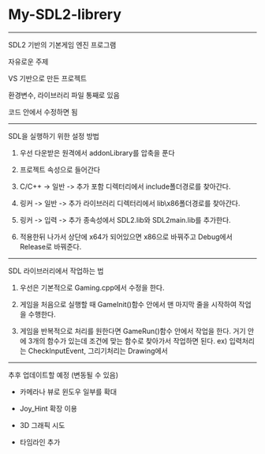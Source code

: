 # My-SDL2-librery

---------------------------

SDL2 기반의 기본게임 엔진 프로그램

자유로운 주제

VS 기반으로 만든 프로젝트

환경변수, 라이브러리 파일 통째로 있음

코드 안에서 수정하면 됨

-------------------------------

SDL을 실행하기 위한 설정 방법

1. 우선 다운받은 원격에서 addonLibrary를 압축을 푼다

2. 프로젝트 속성으로 들어간다

3. C/C++ -> 일반 -> 추가 포함 디렉터리에서 include폴더경로를 찾아간다.

4. 링커 -> 일반 -> 추가 라이브러리 디렉터리에서 lib\x86폴더경로를 찾아간다.

5. 링커 -> 입력 -> 추가 종속성에서 SDL2.lib와 SDL2main.lib를 추가한다.

6. 적용한뒤 나가서 상단에 x64가 되어있으면 x86으로 바꿔주고 Debug에서 Release로 바꿔준다.

----------------------------------

SDL 라이브러리에서 작업하는 법

1. 우선은 기본적으로 Gaming.cpp에서 수정을 한다.

2. 게임을 처음으로 실행할 때 GameInit()함수 안에서 맨 마지막 줄을 시작하여 작업을 수행한다.

3. 게임을 반복적으로 처리를 원한다면 GameRun()함수 안에서 작업을 한다. 거기 안에 3개의 함수가 있는데 조건에 맞는 함수로 찾아가서 작업하면 된다.
ex) 입력처리는 CheckInputEvent, 그리기처리는 Drawing에서

----------------------------------------

추후 업데이트할 예정 (변동될 수 있음)

* 카메라나 뷰로 윈도우 일부를 확대

* Joy_Hint 확장 이용

* 3D 그래픽 시도

* 타임라인 추가
